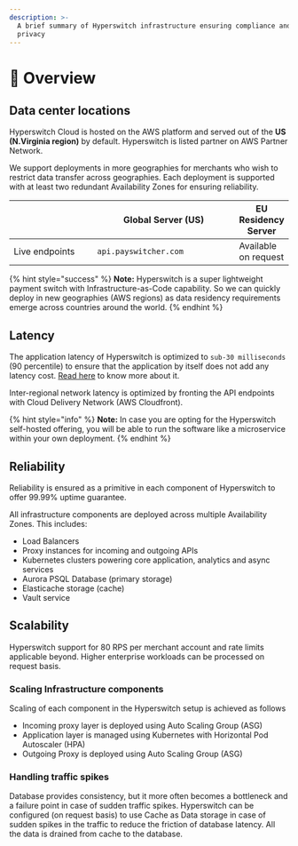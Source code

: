 ```yaml
---
description: >-
  A brief summary of Hyperswitch infrastructure ensuring compliance and data
  privacy
---
```


# 🔏 Overview

## Data center locations <a href="#docs-internal-guid-959e0903-7fff-fc13-1542-001b2640a715" id="docs-internal-guid-959e0903-7fff-fc13-1542-001b2640a715"></a>

Hyperswitch Cloud is hosted on the AWS platform and served out of the **US (N.Virginia region)** by default. Hyperswitch is listed partner on AWS Partner Network.

We support deployments in more geographies for merchants who wish to restrict data transfer across geographies. Each deployment is supported with at least two redundant Availability Zones for ensuring reliability.

<table><thead><tr><th width="180"></th><th width="304">Global Server (US)</th><th>EU Residency Server</th></tr></thead><tbody><tr><td>Live endpoints</td><td><code>api.payswitcher.com</code></td><td>Available on request</td></tr></tbody></table>

{% hint style="success" %}
**Note:** Hyperswitch is a super lightweight payment switch with Infrastructure-as-Code capability. So we can quickly deploy in new geographies (AWS regions) as data residency requirements emerge across countries around the world.
{% endhint %}

## Latency

The application latency of Hyperswitch is optimized to `sub-30 milliseconds` (90 percentile) to ensure that the application by itself does not add any latency cost. [Read here](https://docs.payswitcher.com/learn-more/hyperswitch-architecture/a-payments-switch-with-virtually-zero-overhead) to know more about it.

Inter-regional network latency is optimized by fronting the API endpoints with Cloud Delivery Network (AWS Cloudfront).

{% hint style="info" %}
**Note:** In case you are opting for the Hyperswitch self-hosted offering, you will be able to run the software like a microservice within your own deployment.
{% endhint %}

## Reliability

Reliability is ensured as a primitive in each component of Hyperswitch to offer 99.99% uptime guarantee.

All infrastructure components are deployed across multiple Availability Zones. This includes:

* Load Balancers
* Proxy instances for incoming and outgoing APIs
* Kubernetes clusters powering core application, analytics and async services
* Aurora PSQL Database (primary storage)
* Elasticache storage (cache)
* Vault service

## Scalability

Hyperswitch support for 80 RPS per merchant account and rate limits applicable beyond. Higher enterprise workloads can be processed on request basis.

### Scaling Infrastructure components

Scaling of each component in the Hyperswitch setup is achieved as follows

* Incoming proxy layer is deployed using Auto Scaling Group (ASG)
* Application layer is managed using Kubernetes with Horizontal Pod Autoscaler (HPA)
* Outgoing Proxy is deployed using Auto Scaling Group (ASG)

### Handling traffic spikes

Database provides consistency, but it more often becomes a bottleneck and a failure point in case of sudden traffic spikes. Hyperswitch can be configured (on request basis) to use Cache as Data storage in case of sudden spikes in the traffic to reduce the friction of database latency. All the data is drained from cache to the database.
